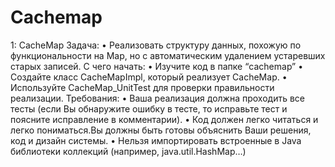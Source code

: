 # Cachemap

1: CacheMap
Задача:
•	Реализовать структуру данных, похожую по функциональности на Map, но с автоматическим удалением устаревших старых записей.
С чего начать:
•	Изучите код в папке “cachemap”
•	Создайте класс CacheMapImpl, который реализует CacheMap.
•	Используйте CacheMap_UnitTest для проверки правильности реализации.
Требования:
•	Ваша реализация должна проходить все тесты (если Вы обнаружите ошибку в тесте, то исправьте тест и поясните исправление в комментарии).
•	Код должен легко читаться и легко пониматься.Вы должны быть готовы объяснить Ваши решения, код и дизайн системы.
•	Нельзя импортировать встроенные в Java библиотеки коллекций (например, java.util.HashMap…)
